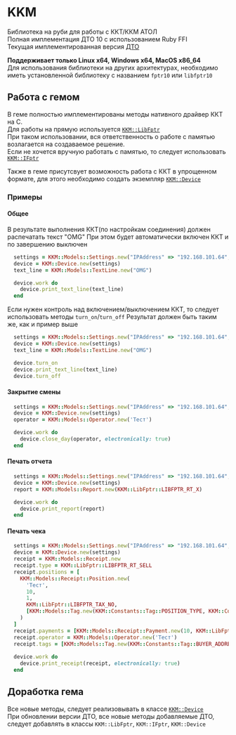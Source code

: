 # KKM

Библиотека на руби для работы с ККТ/ККМ АТОЛ  
Полная имплементация ДТО 10 с использованием Ruby FFI  
Текущая имплементированная версия [ДТО](https://github.com/Unact/kkm/blob/master/lib/kkm/version.rb#L5)

**Поддерживает только Linux x64, Windows x64, MacOS x86_64**  
Для использования библиотеки на других архитектурах, необходимо иметь установленной библиотеку с названием `fptr10` или `libfptr10`

## Работа с гемом

В геме полностью имплементированы методы нативного драйвер ККТ на C.  
Для работы на прямую используется [`KKM::LibFptr`](https://github.com/Unact/kkm/blob/master/lib/kkm/libfptr.rb)  
При таком использовании, вся ответственность о работе с памятью возлагается на создаваемое решение.  
Если не хочется вручную работать с памятью, то следует использовать [`KKM::IFptr`](https://github.com/Unact/kkm/blob/master/lib/kkm/ifptr.rb)  

Также в геме присутсвует возможность работа с ККТ в упрощенном формате, для этого необходимо создать экземпляр [`KKM::Device`](https://github.com/Unact/kkm/blob/master/lib/kkm/device.rb)  

### Примеры

#### Общее

В результате выполнения ККТ(по настройкам соединения) должен распечатать текст "OMG"
При этом будет автоматически включен ККТ и по завершению выключен  

```ruby
  settings = KKM::Models::Settings.new("IPAddress" => "192.168.101.64", "IPPort" => "5555", "Model" => "63", "Port" => "2")
  device = KKM::Device.new(settings)
  text_line = KKM::Models::TextLine.new("OMG")

  device.work do
    device.print_text_line(text_line)
  end
```

Если нужен контроль над включением/выключением ККТ, то следует использовать методы `turn_on`/`turn_off`
Результат должен быть таким же, как и пример выше

```ruby
  settings = KKM::Models::Settings.new("IPAddress" => "192.168.101.64", "IPPort" => "5555", "Model" => "63", "Port" => "2")
  device = KKM::Device.new(settings)
  text_line = KKM::Models::TextLine.new("OMG")

  device.turn_on
  device.print_text_line(text_line)
  device.turn_off
```

#### Закрытие смены

```ruby
  settings = KKM::Models::Settings.new("IPAddress" => "192.168.101.64", "IPPort" => "5555", "Model" => "63", "Port" => "2")
  device = KKM::Device.new(settings)
  operator = KKM::Models::Operator.new('Тест')

  device.work do
    device.close_day(operator, electronically: true)
  end
```

#### Печать отчета

```ruby
  settings = KKM::Models::Settings.new("IPAddress" => "192.168.101.64", "IPPort" => "5555", "Model" => "63", "Port" => "2")
  device = KKM::Device.new(settings)
  report = KKM::Models::Report.new(KKM::LibFptr::LIBFPTR_RT_X)

  device.work do
    device.print_report(report)
  end
```

#### Печать чека

```ruby
  settings = KKM::Models::Settings.new("IPAddress" => "192.168.101.64", "IPPort" => "5555", "Model" => "63", "Port" => "2")
  device = KKM::Device.new(settings)
  receipt = KKM::Models::Receipt.new
  receipt.type = KKM::LibFptr::LIBFPTR_RT_SELL
  receipt.positions = [
    KKM::Models::Receipt::Position.new(
      'Тест',
      10,
      1,
      KKM::LibFptr::LIBFPTR_TAX_NO,
      [KKM::Models::Tag.new(KKM::Constants::Tag::POSITION_TYPE, KKM::Constants::PositionType::GOODS)]
    )
  ]
  receipt.payments = [KKM::Models::Receipt::Payment.new(10, KKM::LibFptr::LIBFPTR_PT_CASH)]
  receipt.operator = KKM::Models::Operator.new('Тест')
  receipt.tags = [KKM::Models::Tag.new(KKM::Constants::Tag::BUYER_ADDRESS, 'example@example.com')]
  
  device.work do
    device.print_receipt(receipt, electronically: true)
  end
```

## Доработка гема

Все новые методы, следует реализовывать в классе [`KKM::Device`](https://github.com/Unact/kkm/blob/master/lib/kkm/device.rb)  
При обновлении версии ДТО, все новые методы добавляемые ДТО, следует добавлять в классы `KKM::LibFptr`, `KKM::IFptr`, `KKM::Device`
